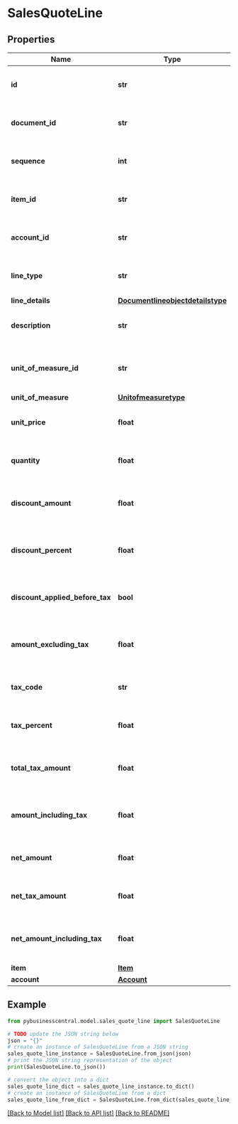 # SalesQuoteLine


## Properties

Name | Type | Description | Notes
------------ | ------------- | ------------- | -------------
**id** | **str** | (v1.0) The id property for the Dynamics 365 Business Central salesQuoteLine entity | [optional] 
**document_id** | **str** | (v1.0) The documentId property for the Dynamics 365 Business Central salesQuoteLine entity | [optional] 
**sequence** | **int** | (v1.0) The sequence property for the Dynamics 365 Business Central salesQuoteLine entity | [optional] 
**item_id** | **str** | (v1.0) The itemId property for the Dynamics 365 Business Central salesQuoteLine entity | [optional] 
**account_id** | **str** | (v1.0) The accountId property for the Dynamics 365 Business Central salesQuoteLine entity | [optional] 
**line_type** | **str** | (v1.0) The lineType property for the Dynamics 365 Business Central salesQuoteLine entity | [optional] 
**line_details** | [**Documentlineobjectdetailstype**](Documentlineobjectdetailstype.md) |  | [optional] 
**description** | **str** | (v1.0) The description property for the Dynamics 365 Business Central salesQuoteLine entity | [optional] 
**unit_of_measure_id** | **str** | (v1.0) The unitOfMeasureId property for the Dynamics 365 Business Central salesQuoteLine entity | [optional] 
**unit_of_measure** | [**Unitofmeasuretype**](Unitofmeasuretype.md) |  | [optional] 
**unit_price** | **float** | (v1.0) The unitPrice property for the Dynamics 365 Business Central salesQuoteLine entity | [optional] 
**quantity** | **float** | (v1.0) The quantity property for the Dynamics 365 Business Central salesQuoteLine entity | [optional] 
**discount_amount** | **float** | (v1.0) The discountAmount property for the Dynamics 365 Business Central salesQuoteLine entity | [optional] 
**discount_percent** | **float** | (v1.0) The discountPercent property for the Dynamics 365 Business Central salesQuoteLine entity | [optional] 
**discount_applied_before_tax** | **bool** | (v1.0) The discountAppliedBeforeTax property for the Dynamics 365 Business Central salesQuoteLine entity | [optional] 
**amount_excluding_tax** | **float** | (v1.0) The amountExcludingTax property for the Dynamics 365 Business Central salesQuoteLine entity | [optional] 
**tax_code** | **str** | (v1.0) The taxCode property for the Dynamics 365 Business Central salesQuoteLine entity | [optional] 
**tax_percent** | **float** | (v1.0) The taxPercent property for the Dynamics 365 Business Central salesQuoteLine entity | [optional] 
**total_tax_amount** | **float** | (v1.0) The totalTaxAmount property for the Dynamics 365 Business Central salesQuoteLine entity | [optional] 
**amount_including_tax** | **float** | (v1.0) The amountIncludingTax property for the Dynamics 365 Business Central salesQuoteLine entity | [optional] 
**net_amount** | **float** | (v1.0) The netAmount property for the Dynamics 365 Business Central salesQuoteLine entity | [optional] 
**net_tax_amount** | **float** | (v1.0) The netTaxAmount property for the Dynamics 365 Business Central salesQuoteLine entity | [optional] 
**net_amount_including_tax** | **float** | (v1.0) The netAmountIncludingTax property for the Dynamics 365 Business Central salesQuoteLine entity | [optional] 
**item** | [**Item**](Item.md) |  | [optional] 
**account** | [**Account**](Account.md) |  | [optional] 

## Example

```python
from pybusinesscentral.model.sales_quote_line import SalesQuoteLine

# TODO update the JSON string below
json = "{}"
# create an instance of SalesQuoteLine from a JSON string
sales_quote_line_instance = SalesQuoteLine.from_json(json)
# print the JSON string representation of the object
print(SalesQuoteLine.to_json())

# convert the object into a dict
sales_quote_line_dict = sales_quote_line_instance.to_dict()
# create an instance of SalesQuoteLine from a dict
sales_quote_line_from_dict = SalesQuoteLine.from_dict(sales_quote_line_dict)
```
[[Back to Model list]](../README.md#documentation-for-models) [[Back to API list]](../README.md#documentation-for-api-endpoints) [[Back to README]](../README.md)


